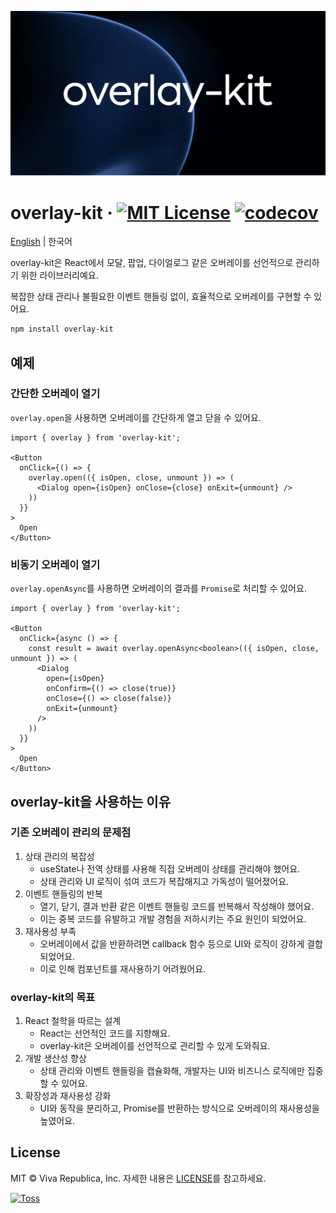 ![](./docs/public/og.png)

# overlay-kit &middot; [![MIT License](https://img.shields.io/badge/license-MIT-blue.svg)](https://github.com/toss/overlay-kit/blob/main/LICENSE) [![codecov](https://codecov.io/gh/toss/overlay-kit/graph/badge.svg?token=JBEAQTL7XK)](https://codecov.io/gh/toss/overlay-kit)

[English](https://github.com/toss/overlay-kit/blob/main/README.md) | 한국어

overlay-kit은 React에서 모달, 팝업, 다이얼로그 같은 오버레이를 선언적으로 관리하기 위한 라이브러리예요.

복잡한 상태 관리나 불필요한 이벤트 핸들링 없이, 효율적으로 오버레이를 구현할 수 있어요.

```sh
npm install overlay-kit
```

## 예제

### 간단한 오버레이 열기

`overlay.open`을 사용하면 오버레이를 간단하게 열고 닫을 수 있어요.

```tsx
import { overlay } from 'overlay-kit';

<Button
  onClick={() => {
    overlay.open(({ isOpen, close, unmount }) => (
      <Dialog open={isOpen} onClose={close} onExit={unmount} />
    ))
  }}
>
  Open
</Button>
```

### 비동기 오버레이 열기

`overlay.openAsync`를 사용하면 오버레이의 결과를 `Promise`로 처리할 수 있어요.

```tsx
import { overlay } from 'overlay-kit';

<Button
  onClick={async () => {
    const result = await overlay.openAsync<boolean>(({ isOpen, close, unmount }) => (
      <Dialog
        open={isOpen}
        onConfirm={() => close(true)}
        onClose={() => close(false)}
        onExit={unmount}
      />
    ))
  }}
>
  Open
</Button>
```

## overlay-kit을 사용하는 이유

### 기존 오버레이 관리의 문제점

1. 상태 관리의 복잡성
   - useState나 전역 상태를 사용해 직접 오버레이 상태를 관리해야 했어요.
   - 상태 관리와 UI 로직이 섞여 코드가 복잡해지고 가독성이 떨어졌어요.
2. 이벤트 핸들링의 반복
   - 열기, 닫기, 결과 반환 같은 이벤트 핸들링 코드를 반복해서 작성해야 했어요.
   - 이는 중복 코드를 유발하고 개발 경험을 저하시키는 주요 원인이 되었어요.
3. 재사용성 부족
   - 오버레이에서 값을 반환하려면 callback 함수 등으로 UI와 로직이 강하게 결합되었어요.
   - 이로 인해 컴포넌트를 재사용하기 어려웠어요.

### overlay-kit의 목표

1. React 철학을 따르는 설계
   - React는 선언적인 코드를 지향해요.
   - overlay-kit은 오버레이를 선언적으로 관리할 수 있게 도와줘요.
2. 개발 생산성 향상
   - 상태 관리와 이벤트 핸들링을 캡슐화해, 개발자는 UI와 비즈니스 로직에만 집중할 수 있어요.
3. 확장성과 재사용성 강화
   - UI와 동작을 분리하고, Promise를 반환하는 방식으로 오버레이의 재사용성을 높였어요.

## License

MIT © Viva Republica, Inc. 자세한 내용은 [LICENSE](https://github.com/toss/overlay-kit/blob/main/LICENSE)를 참고하세요.

<a title="Toss" href="https://toss.im">
  <picture>
    <source media="(prefers-color-scheme: dark)" srcset="https://static.toss.im/logos/png/4x/logo-toss-reverse.png">
    <img alt="Toss" src="https://static.toss.im/logos/png/4x/logo-toss.png" width="100">
  </picture>
</a>
